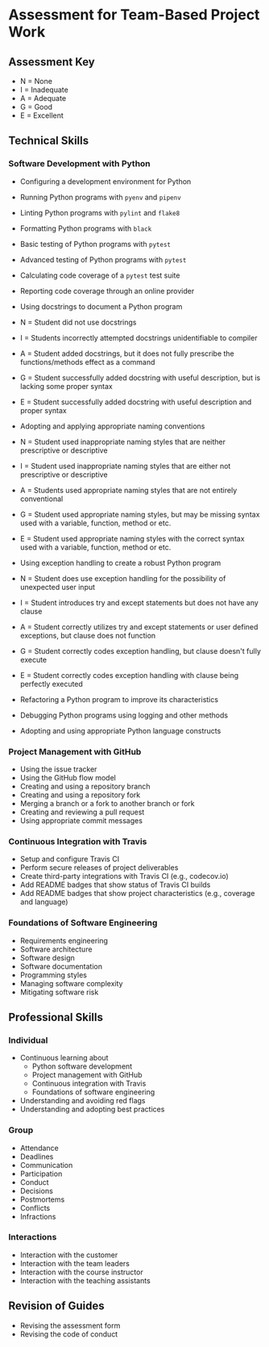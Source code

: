 # Assessment for Team-Based Project Work

## Assessment Key

* N = None
* I = Inadequate
* A = Adequate
* G = Good
* E = Excellent

## Technical Skills

### Software Development with Python

* Configuring a development environment for Python
* Running Python programs with `pyenv` and `pipenv`
* Linting Python programs with `pylint` and `flake8`
* Formatting Python programs with `black`
* Basic testing of Python programs with `pytest`
* Advanced testing of Python programs with `pytest`
* Calculating code coverage of a `pytest` test suite
* Reporting code coverage through an online provider
* Using docstrings to document a Python program
 * N = Student did not use docstrings
 * I = Students incorrectly attempted docstrings unidentifiable to compiler
 * A = Student added docstrings, but it does not fully prescribe the functions/methods effect as a command
 * G = Student successfully added docstring with useful description, but is lacking some proper syntax
 * E = Student successfully added docstring with useful description and proper syntax

* Adopting and applying appropriate naming conventions
 * N = Student used inappropriate naming styles that are neither prescriptive or descriptive
 * I = Student used inappropriate naming styles that are either not prescriptive or descriptive
 * A = Students used appropriate naming styles that are not entirely conventional
 * G = Student used appropriate naming styles, but may be missing syntax used with a variable, function, method or etc.
 * E = Student used appropriate naming styles with the correct syntax used with a variable, function, method or etc.

* Using exception handling to create a robust Python program
 * N = Student does use exception handling for the possibility of unexpected user input
 * I = Student introduces try and except statements but does not have any clause
 * A = Student correctly utilizes try and except statements or user defined exceptions, but clause does not function
 * G = Student correctly codes exception handling, but clause doesn't fully execute
 * E = Student correctly codes exception handling with clause being perfectly executed

* Refactoring a Python program to improve its characteristics
* Debugging Python programs using logging and other methods
* Adopting and using appropriate Python language constructs

### Project Management with GitHub

* Using the issue tracker
* Using the GitHub flow model
* Creating and using a repository branch
* Creating and using a repository fork
* Merging a branch or a fork to another branch or fork
* Creating and reviewing a pull request
* Using appropriate commit messages

### Continuous Integration with Travis

* Setup and configure Travis CI
* Perform secure releases of project deliverables
* Create third-party integrations with Travis CI (e.g., codecov.io)
* Add README badges that show status of Travis CI builds
* Add README badges that show project characteristics (e.g., coverage and
  language)

### Foundations of Software Engineering

* Requirements engineering
* Software architecture
* Software design
* Software documentation
* Programming styles
* Managing software complexity
* Mitigating software risk

## Professional Skills

### Individual

* Continuous learning about
  * Python software development
  * Project management with GitHub
  * Continuous integration with Travis
  * Foundations of software engineering
* Understanding and avoiding red flags
* Understanding and adopting best practices

### Group

* Attendance
* Deadlines
* Communication
* Participation
* Conduct
* Decisions
* Postmortems
* Conflicts
* Infractions

### Interactions

* Interaction with the customer
* Interaction with the team leaders
* Interaction with the course instructor
* Interaction with the teaching assistants

## Revision of Guides

* Revising the assessment form
* Revising the code of conduct
